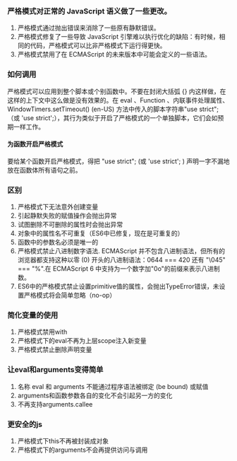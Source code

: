 ### 严格模式对正常的 JavaScript 语义做了一些更改。


1. 严格模式通过抛出错误来消除了一些原有静默错误。
2. 严格模式修复了一些导致 JavaScript 引擎难以执行优化的缺陷：有时候，相同的代码，严格模式可以比非严格模式下运行得更快。
3. 严格模式禁用了在 ECMAScript 的未来版本中可能会定义的一些语法。

### 如何调用

严格模式可以应用到整个脚本或个别函数中。不要在封闭大括弧 {} 内这样做，在这样的上下文中这么做是没有效果的。在 eval 、Function 、内联事件处理属性、  WindowTimers.setTimeout() (en-US) 方法中传入的脚本字符串"use strict"; （或 'use strict';），其行为类似于开启了严格模式的一个单独脚本，它们会如预期一样工作。

#### 为函数开启严格模式

要给某个函数开启严格模式，得把 "use strict";  (或 'use strict'; ) 声明一字不漏地放在函数体所有语句之前。

### 区别

1. 严格模式下无法意外创建变量
2. 引起静默失败的赋值操作会抛出异常
3. 试图删除不可删除的属性时会抛出异常
4. 对象中的属性名不可重复（ES6中已修复，现在是可重复的）
5. 函数中的参数名必须是唯一的
6. 严格模式禁止八进制数字语法. ECMAScript 并不包含八进制语法，但所有的浏览器都支持这种以零 (0) 开头的八进制语法：0644 === 420 还有 "\045" === "%".在 ECMAScript 6 中支持为一个数字加"0o"的前缀来表示八进制数。
7. ES6中的严格模式禁止设置primitive值的属性，会抛出TypeError错误，未设置严格模式将会简单忽略（no-op）
   

### 简化变量的使用

1. 严格模式禁用with
2. 严格模式下的eval不再为上层scope注入新变量
3. 严格模式禁止删除声明变量

### 让eval和arguments变得简单

1. 名称 eval 和 arguments 不能通过程序语法被绑定 (be bound) 或赋值
2. arguments和函数参数各自的变化不会引起另一方的变化
3. 不再支持arguments.callee

### 更安全的js

1. 严格模式下this不再被封装成对象
2. 严格模式下的arguments不会再提供访问与调用